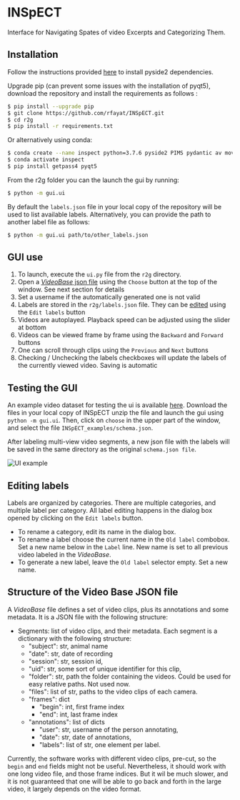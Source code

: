 # INSpECT

Interface for Navigating Spates of video Excerpts and Categorizing Them.

## Installation
Follow the instructions provided [here](https://github.com/PySide/pyside2/wiki/Dependencies) to install pyside2 dependencies.


Upgrade pip (can prevent some issues with the installation of pyqt5), download the repository and install the requirements as follows :

```bash
$ pip install --upgrade pip
$ git clone https://github.com/rfayat/INSpECT.git
$ cd r2g
$ pip install -r requirements.txt
```

Or alternatively using conda:

```bash
$ conda create --name inspect python=3.7.6 pyside2 PIMS pydantic av moviepy
$ conda activate inspect
$ pip install getpass4 pyqt5
```

From the r2g folder you can the launch the gui by running:

```bash
$ python -m gui.ui
```

By default the `labels.json` file in your local copy of the repository will be used to list available labels. Alternatively, you can provide the path to another label file as follows:

```bash
$ python -m gui.ui path/to/other_labels.json
```

## GUI use

1. To launch, execute the `ui.py` file from the `r2g` directory.
2. Open a [_VideoBase_ json file](#video_base) using the `Choose` button at the top of the window. See next section for details
3. Set a username if the automatically generated one is not valid
4. Labels are stored in the `r2g/labels.json` file. They can be [edited](#label_edit) using the `Edit labels` button
5. Videos are autoplayed. Playback speed can be adjusted using the slider at bottom
6. Videos can be viewed frame by frame using the `Backward` and `Forward` buttons
7. One can scroll through clips using the `Previous` and `Next` buttons
8. Checking / Unchecking the labels checkboxes will update the labels of the currently viewed video. Saving is automatic

## Testing the GUI

An example video dataset for testing the ui is available [here](https://drive.google.com/drive/folders/1XJVYgZSXY3PVUDiT1vgqhJmSErdgJGaz?usp=sharing). Download the files in your local copy of INSpECT unzip the file and launch the gui using `python -m gui.ui`. Then, click on `choose` in the upper part of the window, and select the file `INSpECT_examples/schema.json`. 

After labeling multi-view video segments, a new json file with the labels will be saved in the same directory as the original `schema.json file`.

![UI example](INSpECT_ui.gif)



##  <a name="label_edit"></a> Editing labels

Labels are organized by categories. There are multiple categories, and multiple label per category.
All label editing happens in the dialog box opened by clicking on the `Edit labels` button.
* To rename a category, edit its name in the dialog box.
* To rename a label choose the current name in the `Old label` combobox.
Set a new name below in the `Label` line. New name is set to all previous video labeled in the _VideoBase_.
* To generate a new label, leave the `Old label` selector empty. Set a new name.

##  <a name="video_base"></a> Structure of the Video Base JSON file

A _VideoBase_ file defines a set of video clips, plus its annotations and some metadata.
It is a JSON file with the following structure:
* Segments: list of video clips, and their metadata. Each segment is a dictionary with the following structure:
  * "subject": str, animal name
  * "date": str, date of recording
  * "session": str, session id,
  * "uid": str, some sort of unique identifier for this clip,
  * "folder": str, path the folder containing the videos. Could be used for easy relative paths. Not used now.
  * "files": list of str, paths to the video clips of each camera.
  * "frames": dict
    * "begin": int, first frame index
    * "end": int, last frame index
  * "annotations": list of dicts
    * "user": str, username of the person annotating,
    * "date": str, date of annotations,
    * "labels": list of str, one element per label.

Currently, the software works with different video clips, pre-cut, so the `begin` and `end` fields might not be useful.
Nevertheless, it should work with one long video file, and those frame indices. But it wil be much slower, and it is not guaranteed that one
will be able to go back and forth in the large video, it largely depends on the video format.
